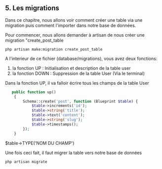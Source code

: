 ## 5. Les migrations
Dans ce chapitre, nous allons voir comment créer une table via une migration puis comment l'importer dans notre base de données.

Pour commencer, nous allons demander à artisan de nous créer une migration "create_post_table

```linux
php artisan make:migration create_post_table
```

A l'interieur de ce fichier (database/migrations), vous avez deux fonctions:
1. la fonction UP : Initialisation et description de la table user
2. la fonction DOWN : Suppression de la table User (Via le terminal)

Dans la fonction UP, il va falloir écrire tous les champs de la table User

```PHP
   public function up()
    {
        Schema::create('post', function (Blueprint $table) {
            $table->increments('id');
            $table->string('title');
            $table->text('content');
            $table->string('slug');
            $table->timestamps();
        });
    }
```

$table->TYPE('NOM DU CHAMP')

Une fois ceci fait, il faut migrer la table vers notre base de données

```linux
php artisan migrate
```
